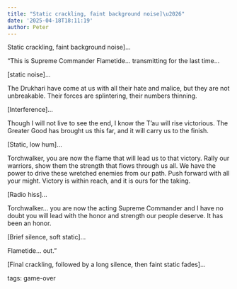```yaml
---
title: "Static crackling, faint background noise]\u2026"
date: '2025-04-18T18:11:19'
author: Peter
---
```


Static crackling, faint background noise]…

“This is Supreme Commander Flametide… transmitting for the last time… 

[static noise]…

The Drukhari have come at us with all their hate and malice, but they are not unbreakable. Their forces are splintering, their numbers thinning. 

[Interference]…

Though I will not live to see the end, I know the T’au will rise victorious. The Greater Good has brought us this far, and it will carry us to the finish. 


[Static, low hum]… 

Torchwalker, you are now the flame that will lead us to that victory. Rally our warriors, show them the strength that flows through us all. We have the power to drive these wretched enemies from our path. Push forward with all your might. Victory is within reach, and it is ours for the taking. 

[Radio hiss]… 

Torchwalker… you are now the acting Supreme Commander and I have no doubt you will lead with the honor and strength our people deserve. It has been an honor. 

[Brief silence, soft static]…

Flametide… out.”

[Final crackling, followed by a long silence, then faint static fades]…

tags: game-over
